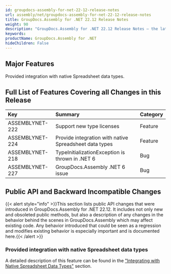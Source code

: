 ```yaml
---
id: groupdocs-assembly-for-net-22-12-release-notes
url: assembly/net/groupdocs-assembly-for-net-22-12-release-notes
title: GroupDocs.Assembly for .NET 22.12 Release Notes
weight: 90
description: "GroupDocs.Assembly for .NET 22.12 Release Notes – the latest updates and fixes."
keywords: 
productName: GroupDocs.Assembly for .NET
hideChildren: False
---
```

## Major Features

Provided integration with native Spreadsheet data types.

## Full List of Features Covering all Changes in this Release

| Key             | Summary                                                | Category |
| :-------------- | :----------------------------------------------------- | :------- |
| ASSEMBLYNET-222 | Support new type licenses                              | Feature  |
| ASSEMBLYNET-224 | Provide integration with native Spreadsheet data types | Feature  |
| ASSEMBLYNET-218 | TypeInitializationException is thrown in .NET 6        | Bug      |
| ASSEMBLYNET-227 | GroupDocs.Assembly .NET 6 issue                        | Bug      |

## Public API and Backward Incompatible Changes

{{< alert style="info" >}}This section lists public API changes that were introduced in GroupDocs.Assembly for .NET 22.12. It includes not only new and obsoleted public methods, but also a description of any changes in the behavior behind the scenes in GroupDocs.Assembly which may affect existing code. Any behavior introduced that could be seen as a regression and modifies existing behavior is especially important and is documented here.{{< /alert >}}

### Provided integration with native Spreadsheet data types

A detailed description of this feature can be found in the ["Integrating with Native Spreadsheet Data Types"](https://docs.groupdocs.com/assembly/net/groupdocs-assembly-engine-apis/#integrating-with-native-spreadsheet-data-types) section.
